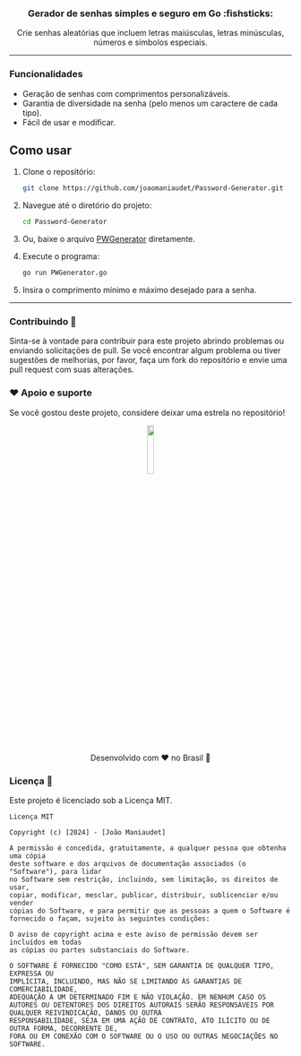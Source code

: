### <div align="center">Gerador de senhas simples e seguro em Go :fishsticks: </div>

<p align="center">Crie senhas aleatórias que incluem letras maiúsculas, letras minúsculas, números e símbolos especiais.</p>

---

### Funcionalidades

- Geração de senhas com comprimentos personalizáveis.
- Garantia de diversidade na senha (pelo menos um caractere de cada tipo).
- Fácil de usar e modificar.

## Como usar

1. Clone o repositório:
    ```bash
    git clone https://github.com/joaomaniaudet/Password-Generator.git
    ```

2. Navegue até o diretório do projeto:
    ```bash
    cd Password-Generator
    ```

3. Ou, baixe o arquivo [PWGenerator](https://github.com/joaomaniaudet/Password-Generator/archive/refs/heads/main.zip) diretamente.

4. Execute o programa:
    ```bash
    go run PWGenerator.go
    ```

5. Insira o comprimento mínimo e máximo desejado para a senha.

---

### Contribuindo :handshake:

Sinta-se à vontade para contribuir para este projeto abrindo problemas ou enviando solicitações de pull. Se você encontrar algum problema ou tiver sugestões de melhorias, por favor, faça um fork do repositório e envie uma pull request com suas alterações.

### ❤️ Apoio e suporte

Se você gostou deste projeto, considere deixar uma estrela no repositório!

<div align="center">
    <img src="https://github-production-user-asset-6210df.s3.amazonaws.com/66981750/375758098-a41ef577-12a9-4764-aeca-b1b498dd640d.png?X-Amz-Algorithm=AWS4-HMAC-SHA256&X-Amz-Credential=AKIAVCODYLSA53PQK4ZA%2F20241011%2Fus-east-1%2Fs3%2Faws4_request&X-Amz-Date=20241011T131147Z&X-Amz-Expires=300&X-Amz-Signature=110931b10d9bc17af737fc1f339554621c0c23a8fab4fbc2201bfb8bf75d181b&X-Amz-SignedHeaders=host" width="15%" height="15%">
</div>

<div align="center">
    Desenvolvido com ❤️ no Brasil 🌟
</div>

### Licença :page_facing_up:

Este projeto é licenciado sob a Licença MIT.

```
Licença MIT

Copyright (c) [2024] - [João Maniaudet]

A permissão é concedida, gratuitamente, a qualquer pessoa que obtenha uma cópia
deste software e dos arquivos de documentação associados (o "Software"), para lidar
no Software sem restrição, incluindo, sem limitação, os direitos de usar,
copiar, modificar, mesclar, publicar, distribuir, sublicenciar e/ou vender
cópias do Software, e para permitir que as pessoas a quem o Software é
fornecido o façam, sujeito às seguintes condições:

O aviso de copyright acima e este aviso de permissão devem ser incluídos em todas
as cópias ou partes substanciais do Software.

O SOFTWARE É FORNECIDO "COMO ESTÁ", SEM GARANTIA DE QUALQUER TIPO, EXPRESSA OU
IMPLÍCITA, INCLUINDO, MAS NÃO SE LIMITANDO ÀS GARANTIAS DE COMERCIABILIDADE,
ADEQUAÇÃO A UM DETERMINADO FIM E NÃO VIOLAÇÃO. EM NENHUM CASO OS
AUTORES OU DETENTORES DOS DIREITOS AUTORAIS SERÃO RESPONSÁVEIS POR QUALQUER REIVINDICAÇÃO, DANOS OU OUTRA
RESPONSABILIDADE, SEJA EM UMA AÇÃO DE CONTRATO, ATO ILÍCITO OU DE OUTRA FORMA, DECORRENTE DE,
FORA OU EM CONEXÃO COM O SOFTWARE OU O USO OU OUTRAS NEGOCIAÇÕES NO
SOFTWARE.
```